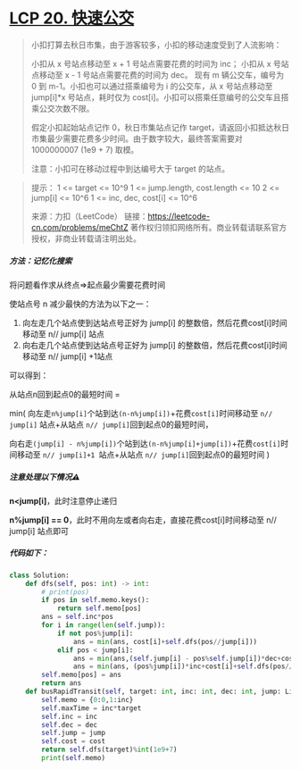 # [LCP 20. 快速公交](https://leetcode-cn.com/problems/meChtZ/)

> 小扣打算去秋日市集，由于游客较多，小扣的移动速度受到了人流影响：
>
> 小扣从 x 号站点移动至 x + 1 号站点需要花费的时间为 inc；
> 小扣从 x 号站点移动至 x - 1 号站点需要花费的时间为 dec。
> 现有 m 辆公交车，编号为 0 到 m-1。小扣也可以通过搭乘编号为 i 的公交车，从 x 号站点移动至 jump[i]*x 号站点，耗时仅为 cost[i]。小扣可以搭乘任意编号的公交车且搭乘公交次数不限。
>
> 假定小扣起始站点记作 0，秋日市集站点记作 target，请返回小扣抵达秋日市集最少需要花费多少时间。由于数字较大，最终答案需要对 1000000007 (1e9 + 7) 取模。
>
> 注意：小扣可在移动过程中到达编号大于 target 的站点。
>

> 提示：
> 1 <= target <= 10^9
> 1 <= jump.length, cost.length <= 10
> 2 <= jump[i] <= 10^6
> 1 <= inc, dec, cost[i] <= 10^6
>
> 来源：力扣（LeetCode）
> 链接：https://leetcode-cn.com/problems/meChtZ
> 著作权归领扣网络所有。商业转载请联系官方授权，非商业转载请注明出处。

##### 方法：记忆化搜索

将问题看作求从终点$\Rightarrow$起点最少需要花费时间

使站点号 n 减少最快的方法为以下之一：

1. 向左走几个站点使到达站点号正好为 jump[i] 的整数倍，然后花费cost[i]时间移动至 n// jump[i] 站点
2. 向右走几个站点使到达站点号正好为 jump[i] 的整数倍，然后花费cost[i]时间移动至 n// jump[i] +1站点

可以得到：

从站点n回到起点0的最短时间  =  

min( 向左走`n%jump[i]`个站到达`(n-n%jump[i])`+花费`cost[i]`时间移动至 `n// jump[i]` 站点+从站点 `n// jump[i]`回到起点0的最短时间，

向右走`(jump[i] - n%jump[i])`个站到达`(n-n%jump[i]+jump[i])`+花费`cost[i]`时间移动至 `n// jump[i]+1 `站点+从站点 `n// jump[i]`回到起点0的最短时间 )

##### 注意处理以下情况⚠️ 

**n<jump[i]**，此时注意停止递归

**n%jump[i] == 0**，此时不用向左或者向右走，直接花费cost[i]时间移动至 n// jump[i] 站点即可

##### 代码如下：

```python
class Solution:
    def dfs(self, pos: int) -> int:
        # print(pos)
        if pos in self.memo.keys():
            return self.memo[pos]
        ans = self.inc*pos
        for i in range(len(self.jump)):
            if not pos%jump[i]:
                ans = min(ans, cost[i]+self.dfs(pos//jump[i]))
            elif pos < jump[i]:
                ans = min(ans,(self.jump[i] - pos%self.jump[i])*dec+cost[i]+ inc)   else:
                ans = min(ans, (pos%jump[i])*inc+cost[i]+self.dfs(pos//jump[i],inc,dec,jump,cost), (jump[i] - pos%jump[i])*dec+cost[i]+self.dfs(pos//jump[i]+1,inc,dec,jump,cost))
        self.memo[pos] = ans
        return ans
    def busRapidTransit(self, target: int, inc: int, dec: int, jump: List[int], cost: List[int]) -> int:
        self.memo = {0:0,1:inc}
        self.maxTime = inc*target
        self.inc = inc
        self.dec = dec
        self.jump = jump
        self.cost = cost
        return self.dfs(target)%int(1e9+7)
        print(self.memo)
```
